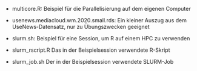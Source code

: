 
- multicore.R: Beispiel für die Parallelisierung auf dem eigenen Computer
- usenews.mediacloud.wm.2020.small.rds: Ein kleiner Auszug aus dem UseNews-Datensatz, nur zu Übungszwecken geeignet

- slurm.sh: Beispiel für eine Session, um R auf einem HPC zu verwenden
- slurm_rscript.R Das in der Beispielsession verwendete R-Skript
- slurm_job.sh Der in der Beispielsession verwendete SLURM-Job
